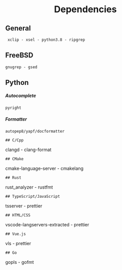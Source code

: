 <h1 align="center">Dependencies</h1>

## General
```
 xclip - xsel - python3.8 - ripgrep
```

## FreeBSD
```
gnugrep - gsed
```
## Python
##### Autocomplete
```
pyright
```
##### Formatter
```
autopep8/yapf/docformatter

## C/Cpp
```
clangd - clang-format
```
## CMake
```
cmake-language-server - cmakelang
```
## Rust
```
rust_analyzer - rustfmt
```
## TypeScript/JavaScript
```
tsserver - prettier
```
## HTML/CSS
```
vscode-langservers-extracted - prettier
```
## Vue.js
```
vls - prettier
```
## Go
```
gopls - gofmt
